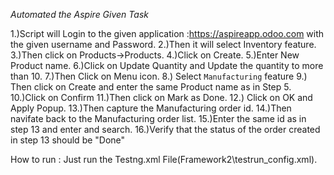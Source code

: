 *Automated the Aspire Given Task*

1.)Script will Login to the given application :https://aspireapp.odoo.com with the given username and Password.
2.)Then it will select Inventory feature.
3.)Then click on Products->Products.
4.)Click on Create.
5.)Enter New Product name.
6.)Click on Update Quantity and Update the quantity to more than 10.
7.)Then Click on Menu icon.
8.) Select `Manufacturing` feature
9.) Then click on Create and enter the same Product name as in Step 5.
10.)Click on Confirm 
11.)Then click on Mark as Done.
12.) Click on OK and Apply Popup.
13.)Then capture the Manufacturing order id.
14.)Then navifate back to the Manufacturing order list.
15.)Enter the same id as in step 13 and enter and search.
16.)Verify that the status of the order created in step 13 should be "Done"

How to run :
Just run the Testng.xml File(Framework2\testrun_config.xml).





